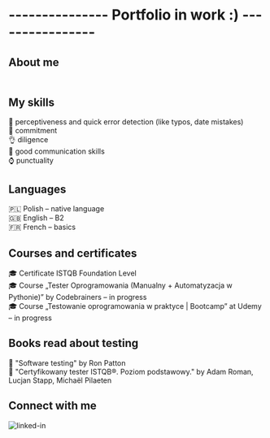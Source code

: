 # --------------- Portfolio in work :) ----------------<br>

## About me <br><br>

## My skills <br>
:eyes: perceptiveness and quick error detection (like typos, date mistakes) <br>
:muscle: commitment <br>
:ok_hand: diligence <br>
:couple: good communication skills <br>
:watch: punctuality <br>

## Languages <br>
🇵🇱 Polish – native language <br>
:gb: English – B2 <br>
:fr: French – basics <br>

## Courses and certificates <br>
:mortar_board: Certificate ISTQB Foundation Level <br>
:mortar_board: Course „Tester Oprogramowania (Manualny + Automatyzacja w Pythonie)” by Codebrainers – in progress <br>
:mortar_board: Course „Testowanie oprogramowania w praktyce | Bootcamp” at Udemy – in progress <br>

## Books read about testing <br>
:book: "Software testing" by Ron Patton <br>
:book: "Certyfikowany tester ISTQB®. Poziom podstawowy." by Adam Roman, Lucjan Stapp, Michaël Pilaeten <br>


## Connect with me<br>
[<img align="left" alt="linked-in" src="https://img.shields.io/badge/linkedin-%230077B5.svg?&style=for-the-badge&logo=linkedin&logoColor=white" />](https://www.linkedin.com/in/katarzyna-jaworska-b091a32aa/)

<br>





<!--
**katjaworska/katjaworska** is a ✨ _special_ ✨ repository because its `README.md` (this file) appears on your GitHub profile.

Here are some ideas to get you started:

- 🔭 I’m currently working on ...
- 🌱 I’m currently learning ...
- 👯 I’m looking to collaborate on ...
- 🤔 I’m looking for help with ...
- 💬 Ask me about ...
- 📫 How to reach me: ...
- 😄 Pronouns: ...
- ⚡ Fun fact: ...
-->

